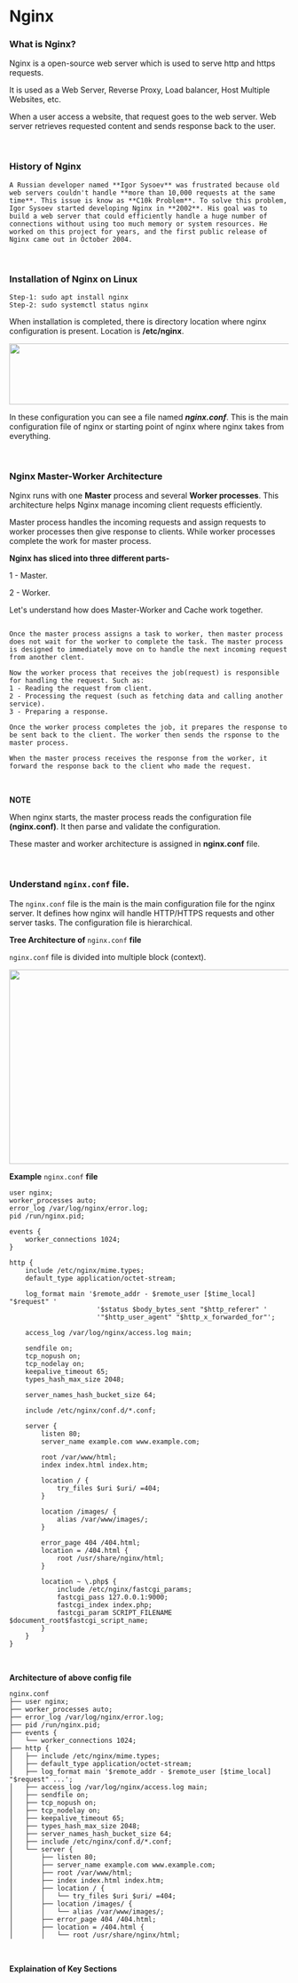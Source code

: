 # Nginx 

### What is Nginx?

Nginx is a open-source web server which is used to serve http and https requests. 

It is used as a Web Server, Reverse Proxy, Load balancer, Host Multiple Websites, etc.

When a user access a website, that request goes to the web server. Web server retrieves requested content and sends response back to the user.

<br>

### History of Nginx

```A Russian developer named **Igor Sysoev** was frustrated because old web servers couldn't handle **more than 10,000 requests at the same time**. This issue is know as **C10k Problem**. To solve this problem, Igor Sysoev started developing Nginx in **2002**. His goal was to build a web server that could efficiently handle a huge number of connections without using too much memory or system resources. He worked on this project for years, and the first public release of Nginx came out in October 2004.```

<br>

### Installation of Nginx on Linux

```
Step-1: sudo apt install nginx
Step-2: sudo systemctl status nginx
```

When installation is completed, there is directory location where nginx configuration is present. Location is **/etc/nginx**.

<img src="https://github.com/user-attachments/assets/56a5abfb-6631-43ba-bc0a-f82ce9c83f5a" width="650" height="110" >

In these configuration you can see a file named _**nginx.conf**_. This is the main configuration file of nginx or starting point of nginx where nginx takes from everything.

<br>

### Nginx Master-Worker Architecture

Nginx runs with one **Master** process and several **Worker processes**. This architecture helps Nginx manage incoming client requests efficiently. 

Master process handles the incoming requests and assign requests to worker processes then give response to clients. While worker processes complete the work for master process.

**Nginx has sliced into three different parts-**

1 - Master.

2 - Worker.

Let's understand how does Master-Worker and Cache work together.

```When a client sends a request or hit the URL (request to view a web page), the master process receives the request and allocates or assign the task to one of the worker process. This means the master process will select one of the worker processes to handle the request.

Once the master process assigns a task to worker, then master process does not wait for the worker to complete the task. The master process is designed to immediately move on to handle the next incoming request from another clent.

Now the worker process that receives the job(request) is responsible for handling the request. Such as:
1 - Reading the request from client.
2 - Processing the request (such as fetching data and calling another service).
3 - Preparing a response.

Once the worker process completes the job, it prepares the response to be sent back to the client. The worker then sends the rsponse to the master process.

When the master process receives the response from the worker, it forward the response back to the client who made the request.
```

<br>

**NOTE**

When nginx starts, the master process reads the configuration file **(nginx.conf)**. It then parse and validate the configuration.

These master and worker architecture is assigned in **nginx.conf** file.

<br>

### Understand ```nginx.conf``` file.

The ```nginx.conf``` file is the main is the main configuration file for the nginx server. It defines how nginx will handle HTTP/HTTPS requests and other server tasks. The configuration file is hierarchical.


**Tree Architecture of** ```nginx.conf``` **file**

```nginx.conf``` file is divided into multiple block (context). 

<img src="https://github.com/user-attachments/assets/baba496e-79e7-475a-b554-3243b5110aba" width="700" height="350">


**Example** ```nginx.conf``` **file**

```
user nginx;
worker_processes auto;
error_log /var/log/nginx/error.log;
pid /run/nginx.pid;

events {
    worker_connections 1024;
}

http {
    include /etc/nginx/mime.types;
    default_type application/octet-stream;
    
    log_format main '$remote_addr - $remote_user [$time_local] "$request" '
                      '$status $body_bytes_sent "$http_referer" '
                      '"$http_user_agent" "$http_x_forwarded_for"';

    access_log /var/log/nginx/access.log main;

    sendfile on;
    tcp_nopush on;
    tcp_nodelay on;
    keepalive_timeout 65;
    types_hash_max_size 2048;

    server_names_hash_bucket_size 64;

    include /etc/nginx/conf.d/*.conf;

    server {
        listen 80;
        server_name example.com www.example.com;

        root /var/www/html;
        index index.html index.htm;

        location / {
            try_files $uri $uri/ =404;
        }

        location /images/ {
            alias /var/www/images/;
        }

        error_page 404 /404.html;
        location = /404.html {
            root /usr/share/nginx/html;
        }

        location ~ \.php$ {
            include /etc/nginx/fastcgi_params;
            fastcgi_pass 127.0.0.1:9000;
            fastcgi_index index.php;
            fastcgi_param SCRIPT_FILENAME $document_root$fastcgi_script_name;
        }
    }
}

```

<br>

**Architecture of above config file**

```
nginx.conf
├── user nginx;
├── worker_processes auto;
├── error_log /var/log/nginx/error.log;
├── pid /run/nginx.pid;
├── events {
│   └── worker_connections 1024;
├── http {
│   ├── include /etc/nginx/mime.types;
│   ├── default_type application/octet-stream;
│   ├── log_format main '$remote_addr - $remote_user [$time_local] "$request" ...';
│   ├── access_log /var/log/nginx/access.log main;
│   ├── sendfile on;
│   ├── tcp_nopush on;
│   ├── tcp_nodelay on;
│   ├── keepalive_timeout 65;
│   ├── types_hash_max_size 2048;
│   ├── server_names_hash_bucket_size 64;
│   ├── include /etc/nginx/conf.d/*.conf;
│   └── server {
│       ├── listen 80;
│       ├── server_name example.com www.example.com;
│       ├── root /var/www/html;
│       ├── index index.html index.htm;
│       ├── location / {
│       │   └── try_files $uri $uri/ =404;
│       ├── location /images/ {
│       │   └── alias /var/www/images/;
│       ├── error_page 404 /404.html;
│       ├── location = /404.html {
│       │   └── root /usr/share/nginx/html;

```

<br>

**Explaination of Key Sections**

